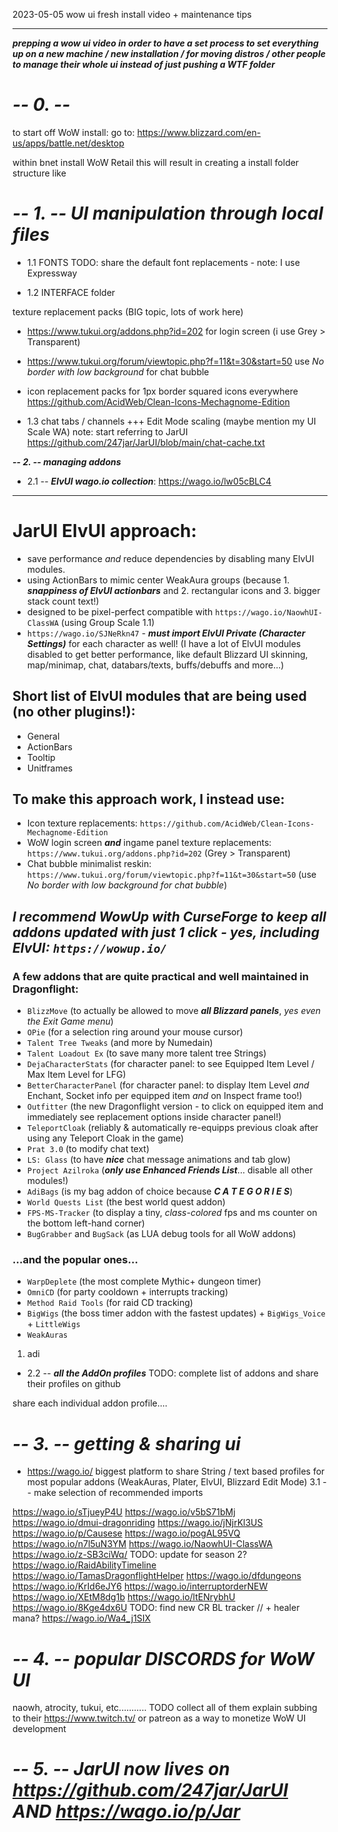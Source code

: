 2023-05-05 wow ui fresh install video + maintenance tips


----
***prepping a wow ui video in order to have a set process to set everything up on a new machine / new installation / for moving distros / other people to manage their whole ui instead of just pushing a WTF folder***


# ***-- 0. --***
to start off WoW install: 
go to: https://www.blizzard.com/en-us/apps/battle.net/desktop

within bnet install WoW Retail
this will result in creating a install folder structure like


# ***-- 1. -- UI manipulation through local files***
- 1.1 FONTS
TODO: share the default font replacements - note: I use Expressway

- 1.2 INTERFACE folder


texture replacement packs (BIG topic, lots of work here)
- https://www.tukui.org/addons.php?id=202 for login screen (i use Grey > Transparent)
- https://www.tukui.org/forum/viewtopic.php?f=11&t=30&start=50 use *No border with low background* for chat bubble
- icon replacement packs for 1px border squared icons everywhere https://github.com/AcidWeb/Clean-Icons-Mechagnome-Edition


- 1.3 chat tabs / channels +++ Edit Mode scaling (maybe mention my UI Scale WA) note: start referring to JarUI
https://github.com/247jar/JarUI/blob/main/chat-cache.txt



***-- 2. -- managing addons***


- 2.1 -- ***ElvUI wago.io collection***: https://wago.io/lw05cBLC4


----
# JarUI ElvUI approach:
- save performance *and* reduce dependencies by disabling many ElvUI modules.
- using ActionBars to mimic center WeakAura groups (because 1. ***snappiness of ElvUI actionbars*** and 2. rectangular icons and 3. bigger stack count text!) 
- designed to be pixel-perfect compatible with ``https://wago.io/NaowhUI-ClassWA`` (using Group Scale 1.1)
- ``https://wago.io/SJNeRkn47`` - ***must import ElvUI Private (Character Settings)*** for each character as well! (I have a lot of ElvUI modules disabled to get better performance, like default Blizzard UI skinning, map/minimap, chat, databars/texts, buffs/debuffs and more...)

## Short list of ElvUI modules that are being used (no other plugins!):
- General
- ActionBars
- Tooltip
- Unitframes

## To make this approach work, I instead use:
- Icon texture replacements: ``https://github.com/AcidWeb/Clean-Icons-Mechagnome-Edition``
- WoW login screen ***and*** ingame panel texture replacements: ``https://www.tukui.org/addons.php?id=202`` (Grey > Transparent)
- Chat bubble minimalist reskin: ``https://www.tukui.org/forum/viewtopic.php?f=11&t=30&start=50`` (use *No border with low background for chat bubble*)

## ***I recommend WowUp with CurseForge to keep all addons updated with just 1 click - yes, including ElvUI: ``https://wowup.io/``***

### A few addons that are quite practical and well maintained in Dragonflight:
- `BlizzMove` (to actually be allowed to move ***all Blizzard panels***, *yes even the Exit Game menu*)
- `OPie` (for a selection ring around your mouse cursor)
- `Talent Tree Tweaks` (and more by Numedain)
- `Talent Loadout Ex` (to save many more talent tree Strings)
- `DejaCharacterStats` (for character panel: to see Equipped Item Level / Max Item Level for LFG)
- `BetterCharacterPanel` (for character panel: to display Item Level *and* Enchant, Socket info per equipped item *and* on Inspect frame too!)
- `Outfitter` (the new Dragonflight version - to click on equipped item and immediately see replacement options inside character panel!)
- `TeleportCloak` (reliably & automatically re-equipps previous cloak after using any Teleport Cloak in the game)
- `Prat 3.0` (to modify chat text)
- `LS: Glass` (to have ***nice*** chat message animations and tab glow)
- `Project Azilroka` (***only use Enhanced Friends List***... disable all other modules!)
- `AdiBags` (is my bag addon of choice because ***C A T E G O R I E S***)
- `World Quests List` (the best world quest addon)
- `FPS-MS-Tracker` (to display a tiny, *class-colored* fps and ms counter on the bottom left-hand corner)
- `BugGrabber` and `BugSack` (as LUA debug tools for all WoW addons)
### ...and the popular ones...
- `WarpDeplete` (the most complete Mythic+ dungeon timer)
- `OmniCD` (for party cooldown + interrupts tracking)
- ``Method Raid Tools`` (for raid CD tracking)
- ``BigWigs`` (the boss timer addon with the fastest updates) + ``BigWigs_Voice`` + ``LittleWigs``
- ``WeakAuras``

1. adi


- 2.2 -- ***all the AddOn profiles*** TODO: complete list of addons and share their profiles on github

share each individual addon profile....





# ***-- 3. -- getting & sharing ui***
- https://wago.io/ biggest platform to share String / text based profiles for most popular addons (WeakAuras, Plater, ElvUI, Blizzard Edit Mode)
3.1 -- make selection of recommended imports


https://wago.io/sTjueyP4U
https://wago.io/v5bS71bMj
https://wago.io/dmui-dragonriding
https://wago.io/jNjrKl3US
https://wago.io/p/Causese
https://wago.io/pogAL95VQ
https://wago.io/n7l5uN3YM
https://wago.io/NaowhUI-ClassWA
https://wago.io/z-SB3ciWq/ TODO: update for season 2?
https://wago.io/RaidAbilityTimeline
https://wago.io/TamasDragonflightHelper
https://wago.io/dfdungeons
https://wago.io/KrId6eJY6
https://wago.io/interruptorderNEW
https://wago.io/XEtM8dg1b
https://wago.io/ltENrybhU
https://wago.io/8Kge4dx6U TODO: find new CR BL tracker // + healer mana?
https://wago.io/Wa4_j1SIX



# ***-- 4. -- popular DISCORDS for WoW UI***
naowh, atrocity, tukui, etc...........
TODO collect all of them
explain subbing to their https://www.twitch.tv/ or patreon as a way to monetize WoW UI development


# ***-- 5. -- JarUI now lives on https://github.com/247jar/JarUI AND https://wago.io/p/Jar***
